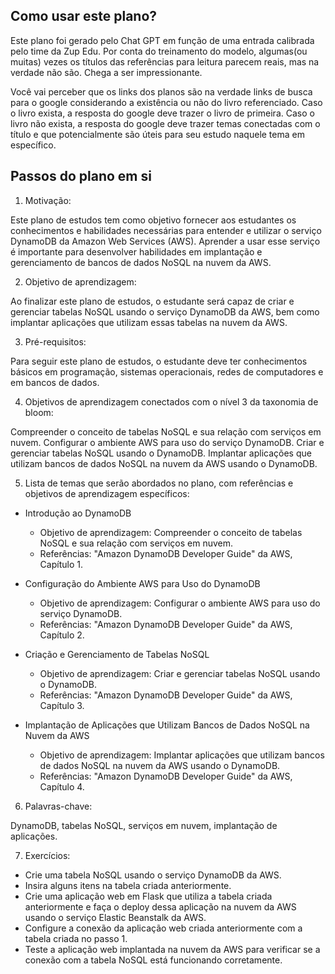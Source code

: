 ## Como usar este plano?

Este plano foi gerado pelo Chat GPT em função de uma entrada calibrada pelo time da Zup Edu. Por conta do treinamento do modelo, algumas(ou muitas) vezes os títulos das referências para leitura parecem reais, mas na verdade não são. Chega a ser impressionante. 

Você vai perceber que os links dos planos são na verdade links de busca para o google considerando a existência ou não do livro referenciado. Caso o livro exista, a resposta do google deve trazer o livro de primeira. Caso o livro não exista, a resposta do google deve trazer temas conectadas com o título e que potencialmente são úteis para seu estudo naquele tema em específico. 

## Passos do plano em si

1. Motivação:
   
Este plano de estudos tem como objetivo fornecer aos estudantes os conhecimentos e habilidades necessárias para entender e utilizar o serviço DynamoDB da Amazon Web Services (AWS). Aprender a usar esse serviço é importante para desenvolver habilidades em implantação e gerenciamento de bancos de dados NoSQL na nuvem da AWS.

2. Objetivo de aprendizagem:

Ao finalizar este plano de estudos, o estudante será capaz de criar e gerenciar tabelas NoSQL usando o serviço DynamoDB da AWS, bem como implantar aplicações que utilizam essas tabelas na nuvem da AWS.

3. Pré-requisitos:

Para seguir este plano de estudos, o estudante deve ter conhecimentos básicos em programação, sistemas operacionais, redes de computadores e em bancos de dados.

4. Objetivos de aprendizagem conectados com o nível 3 da taxonomia de bloom:

Compreender o conceito de tabelas NoSQL e sua relação com serviços em nuvem.
Configurar o ambiente AWS para uso do serviço DynamoDB.
Criar e gerenciar tabelas NoSQL usando o DynamoDB.
Implantar aplicações que utilizam bancos de dados NoSQL na nuvem da AWS usando o DynamoDB.

5. Lista de temas que serão abordados no plano, com referências e objetivos de aprendizagem específicos:

- Introdução ao DynamoDB
  - Objetivo de aprendizagem: Compreender o conceito de tabelas NoSQL e sua relação com serviços em nuvem.
  - Referências: "Amazon DynamoDB Developer Guide" da AWS, Capítulo 1.

- Configuração do Ambiente AWS para Uso do DynamoDB
  - Objetivo de aprendizagem: Configurar o ambiente AWS para uso do serviço DynamoDB.
  - Referências: "Amazon DynamoDB Developer Guide" da AWS, Capítulo 2.

- Criação e Gerenciamento de Tabelas NoSQL
  - Objetivo de aprendizagem: Criar e gerenciar tabelas NoSQL usando o DynamoDB.
  - Referências: "Amazon DynamoDB Developer Guide" da AWS, Capítulo 3.

- Implantação de Aplicações que Utilizam Bancos de Dados NoSQL na Nuvem da AWS
  - Objetivo de aprendizagem: Implantar aplicações que utilizam bancos de dados NoSQL na nuvem da AWS usando o DynamoDB.
  - Referências: "Amazon DynamoDB Developer Guide" da AWS, Capítulo 4.

6. Palavras-chave:

DynamoDB, tabelas NoSQL, serviços em nuvem, implantação de aplicações.

7. Exercícios:

- Crie uma tabela NoSQL usando o serviço DynamoDB da AWS.
- Insira alguns itens na tabela criada anteriormente.
- Crie uma aplicação web em Flask que utiliza a tabela criada anteriormente e faça o deploy dessa aplicação na nuvem da AWS usando o serviço Elastic Beanstalk da AWS.
- Configure a conexão da aplicação web criada anteriormente com a tabela criada no passo 1.
- Teste a aplicação web implantada na nuvem da AWS para verificar se a conexão com a tabela NoSQL está funcionando corretamente.